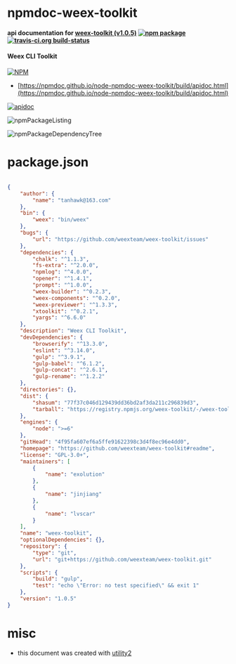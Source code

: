 # npmdoc-weex-toolkit

#### api documentation for  [weex-toolkit (v1.0.5)](https://github.com/weexteam/weex-toolkit#readme)  [![npm package](https://img.shields.io/npm/v/npmdoc-weex-toolkit.svg?style=flat-square)](https://www.npmjs.org/package/npmdoc-weex-toolkit) [![travis-ci.org build-status](https://api.travis-ci.org/npmdoc/node-npmdoc-weex-toolkit.svg)](https://travis-ci.org/npmdoc/node-npmdoc-weex-toolkit)

#### Weex CLI Toolkit

[![NPM](https://nodei.co/npm/weex-toolkit.png?downloads=true&downloadRank=true&stars=true)](https://www.npmjs.com/package/weex-toolkit)

- [https://npmdoc.github.io/node-npmdoc-weex-toolkit/build/apidoc.html](https://npmdoc.github.io/node-npmdoc-weex-toolkit/build/apidoc.html)

[![apidoc](https://npmdoc.github.io/node-npmdoc-weex-toolkit/build/screenCapture.buildCi.browser.%252Ftmp%252Fbuild%252Fapidoc.html.png)](https://npmdoc.github.io/node-npmdoc-weex-toolkit/build/apidoc.html)

![npmPackageListing](https://npmdoc.github.io/node-npmdoc-weex-toolkit/build/screenCapture.npmPackageListing.svg)

![npmPackageDependencyTree](https://npmdoc.github.io/node-npmdoc-weex-toolkit/build/screenCapture.npmPackageDependencyTree.svg)



# package.json

```json

{
    "author": {
        "name": "tanhawk@163.com"
    },
    "bin": {
        "weex": "bin/weex"
    },
    "bugs": {
        "url": "https://github.com/weexteam/weex-toolkit/issues"
    },
    "dependencies": {
        "chalk": "^1.1.3",
        "fs-extra": "^2.0.0",
        "npmlog": "^4.0.0",
        "opener": "^1.4.1",
        "prompt": "^1.0.0",
        "weex-builder": "^0.2.3",
        "weex-components": "^0.2.0",
        "weex-previewer": "^1.3.3",
        "xtoolkit": "^0.2.1",
        "yargs": "^6.6.0"
    },
    "description": "Weex CLI Toolkit",
    "devDependencies": {
        "browserify": "^13.3.0",
        "eslint": "^3.14.0",
        "gulp": "^3.9.1",
        "gulp-babel": "^6.1.2",
        "gulp-concat": "^2.6.1",
        "gulp-rename": "^1.2.2"
    },
    "directories": {},
    "dist": {
        "shasum": "77f37c046d129439dd36bd2af3da211c296839d3",
        "tarball": "https://registry.npmjs.org/weex-toolkit/-/weex-toolkit-1.0.5.tgz"
    },
    "engines": {
        "node": ">=6"
    },
    "gitHead": "4f95fa607ef6a5ffe91622398c3d4f8ec96e4dd0",
    "homepage": "https://github.com/weexteam/weex-toolkit#readme",
    "license": "GPL-3.0+",
    "maintainers": [
        {
            "name": "exolution"
        },
        {
            "name": "jinjiang"
        },
        {
            "name": "lvscar"
        }
    ],
    "name": "weex-toolkit",
    "optionalDependencies": {},
    "repository": {
        "type": "git",
        "url": "git+https://github.com/weexteam/weex-toolkit.git"
    },
    "scripts": {
        "build": "gulp",
        "test": "echo \"Error: no test specified\" && exit 1"
    },
    "version": "1.0.5"
}
```



# misc
- this document was created with [utility2](https://github.com/kaizhu256/node-utility2)

